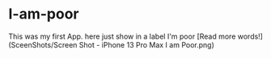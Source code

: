 # I-am-poor
This was my first App. here just show in a label I'm poor 
[Read more words!](SceenShots/Screen Shot - iPhone 13 Pro Max I am Poor.png)
